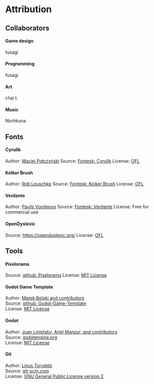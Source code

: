 # Attribution
## Collaborators

#### Game design
fusagi

#### Programming
fusagi

#### Art
chai t.

#### Music
Norhkuna

## Fonts
#### Cyrulik
Author: [Maciej Połczyński](https://www.behance.net/polczynski)
Source: [Fontesk: Cyrulik](https://fontesk.com/cyrulik-typeface/)
License: [OFL](https://openfontlicense.org/)

#### Kolker Brush
Author: [Rob Leuschke](https://github.com/googlefonts)
Source: [Fontesk: Kolker Brush](https://fontesk.com/kolker-brush-font/)
License: [OFL](https://openfontlicense.org/)

#### Verdante
Author: [Pavils Vorobjovs](https://www.behance.net/pavils)
Source: [Fontesk: Verdante](https://fontesk.com/verdante-typeface/)
License: Free for commercial use

#### OpenDyslexic
Source: https://opendyslexic.org/
License: [OFL](https://openfontlicense.org/)

## Tools
#### Pixelorama
Source: [github: Pixelorama](https://github.com/Orama-Interactive/Pixelorama/)
License: [MIT License](https://github.com/Orama-Interactive/Pixelorama/blob/master/LICENSE)

#### Godot Game Template
Author: [Marek Belski and contributors](https://github.com/Maaack/Godot-Game-Template/graphs/contributors)  
Source: [github: Godot-Game-Template](https://github.com/Maaack/Godot-Game-Template)  
License: [MIT License](https://github.com/Maaack/Godot-Game-Template/blob/main-gwj/addons/maaacks_game_template/LICENSE.txt)  

#### Godot
Author: [Juan Linietsky, Ariel Manzur, and contributors](https://godotengine.org/contact)  
Source: [godotengine.org](https://godotengine.org/)  
License: [MIT License](https://github.com/godotengine/godot/blob/master/LICENSE.txt) 

#### Git
Author: [Linus Torvalds](https://github.com/torvalds)  
Source: [git-scm.com](https://git-scm.com/downloads)  
License: [GNU General Public License version 2](https://opensource.org/licenses/GPL-2.0)
